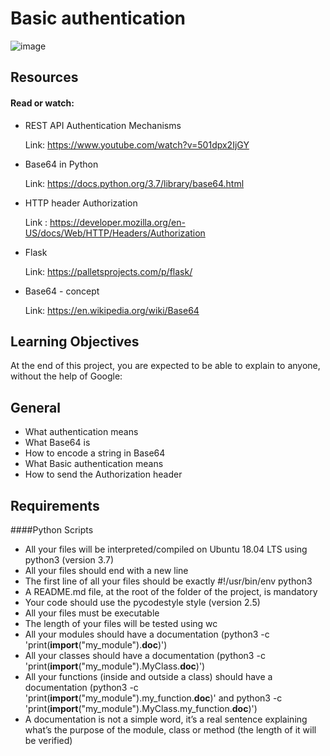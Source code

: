 # Basic authentication

![image](https://github.com/AAndrews-1982/atlas-web_back_end/assets/116847683/3803e335-2216-4f09-ae3b-5f7d603b5583)

## Resources
#### Read or watch:

- REST API Authentication Mechanisms

  Link: https://www.youtube.com/watch?v=501dpx2IjGY

- Base64 in Python

  Link: https://docs.python.org/3.7/library/base64.html

- HTTP header Authorization

  Link : https://developer.mozilla.org/en-US/docs/Web/HTTP/Headers/Authorization

- Flask

  Link: https://palletsprojects.com/p/flask/

- Base64 - concept

  Link: https://en.wikipedia.org/wiki/Base64

## Learning Objectives

At the end of this project, you are expected to be able to explain to anyone, without the help of Google:

## General
- What authentication means
- What Base64 is
- How to encode a string in Base64
- What Basic authentication means
- How to send the Authorization header

## Requirements

####Python Scripts

- All your files will be interpreted/compiled on Ubuntu 18.04 LTS using python3 (version 3.7)
- All your files should end with a new line
- The first line of all your files should be exactly #!/usr/bin/env python3
- A README.md file, at the root of the folder of the project, is mandatory
- Your code should use the pycodestyle style (version 2.5)
- All your files must be executable
- The length of your files will be tested using wc
- All your modules should have a documentation (python3 -c 'print(__import__("my_module").__doc__)')
- All your classes should have a documentation (python3 -c 'print(__import__("my_module").MyClass.__doc__)')
- All your functions (inside and outside a class) should have a documentation (python3 -c 'print(__import__("my_module").my_function.__doc__)' and python3 -c 'print(__import__("my_module").MyClass.my_function.__doc__)')
- A documentation is not a simple word, it’s a real sentence explaining what’s the purpose of the module, class or method (the length of it will be verified)
